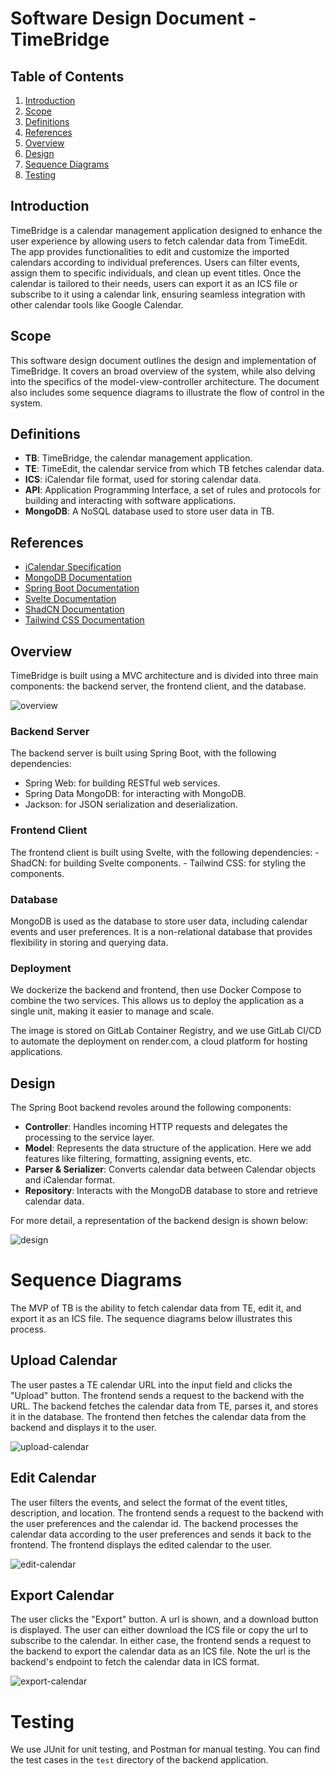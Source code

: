 # Software Design Document - TimeBridge

## Table of Contents

1. [Introduction](#introduction)
2. [Scope](#scope)
3. [Definitions](#definitions)
4. [References](#references)
5. [Overview](#overview)
6. [Design](#design)
7. [Sequence Diagrams](#sequence-diagrams)
8. [Testing](#testing)

## Introduction

TimeBridge is a calendar management application designed to enhance the user experience by allowing users to fetch calendar data from TimeEdit. The app provides functionalities to edit and customize the imported calendars according to individual preferences. Users can filter events, assign them to specific individuals, and clean up event titles. Once the calendar is tailored to their needs, users can export it as an ICS file or subscribe to it using a calendar link, ensuring seamless integration with other calendar tools like Google Calendar.

## Scope

This software design document outlines the design and implementation of TimeBridge. It covers an broad overview of the system, while also delving into the specifics of the model-view-controller architecture. The document also includes some sequence diagrams to illustrate the flow of control in the system.

## Definitions

- **TB**: TimeBridge, the calendar management application.
- **TE**: TimeEdit, the calendar service from which TB fetches calendar data.
- **ICS**: iCalendar file format, used for storing calendar data.
- **API**: Application Programming Interface, a set of rules and protocols for building and interacting with software applications.
- **MongoDB**: A NoSQL database used to store user data in TB.

## References

- [iCalendar Specification](https://tools.ietf.org/html/rfc5545)
- [MongoDB Documentation](https://docs.mongodb.com/)
- [Spring Boot Documentation](https://docs.spring.io/spring-framework/docs/current/reference/html/web.html)
- [Svelte Documentation](https://svelte.dev/docs)
- [ShadCN Documentation](https://next.shadcn-svelte.com/)
- [Tailwind CSS Documentation](https://tailwindcss.com/docs)

## Overview

TimeBridge is built using a MVC architecture and is divided into three main components: the backend server, the frontend client, and the database.

![overview](img/overview.png)

### Backend Server

The backend server is built using Spring Boot, with the following dependencies:
- Spring Web: for building RESTful web services.
- Spring Data MongoDB: for interacting with MongoDB.
- Jackson: for JSON serialization and deserialization.

### Frontend Client 

The frontend client is built using Svelte, with the following dependencies:
    - ShadCN: for building Svelte components.
    - Tailwind CSS: for styling the components.

### Database 

MongoDB is used as the database to store user data, including calendar events and user preferences. It is a non-relational database that provides flexibility in storing and querying data.

### Deployment

We dockerize the backend and frontend, then use Docker Compose to combine the two services. This allows us to deploy the application as a single unit, making it easier to manage and scale.

The image is stored on GitLab Container Registry, and we use GitLab CI/CD to automate the deployment on render.com, a cloud platform for hosting applications.

## Design

The Spring Boot backend revoles around the following components:

- **Controller**: Handles incoming HTTP requests and delegates the processing to the service layer.
- **Model**: Represents the data structure of the application. Here we add features like filtering, formatting, assigning events, etc.
- **Parser & Serializer**: Converts calendar data between Calendar objects and iCalendar format.
- **Repository**: Interacts with the MongoDB database to store and retrieve calendar data.

For more detail, a representation of the backend design is shown below:

![design](img/timebridge.png)

# Sequence Diagrams

The MVP of TB is the ability to fetch calendar data from TE, edit it, and export it as an ICS file. The sequence diagrams below illustrates this process.

## Upload Calendar

The user pastes a TE calendar URL into the input field and clicks the "Upload" button. The frontend sends a request to the backend with the URL. The backend fetches the calendar data from TE, parses it, and stores it in the database. The frontend then fetches the calendar data from the backend and displays it to the user.

![upload-calendar](img/upload-seq.png)

## Edit Calendar

The user filters the events, and select the format of the event titles, description, and location. The frontend sends a request to the backend with the user preferences and the calendar id. The backend processes the calendar data according to the user preferences and sends it back to the frontend. The frontend displays the edited calendar to the user.

![edit-calendar](img/edit-seq.png)

## Export Calendar

The user clicks the "Export" button. A url is shown, and a download button is displayed. The user can either download the ICS file or copy the url to subscribe to the calendar. In either case, the frontend sends a request to the backend to export the calendar data as an ICS file. Note the url is the backend's endpoint to fetch the calendar data in ICS format.

![export-calendar](img/export-seq.png)

# Testing

We use JUnit for unit testing, and Postman for manual testing. You can find the test cases in the `test` directory of the backend application.



